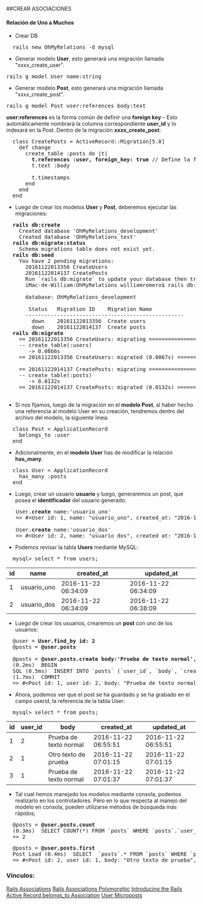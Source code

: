 ##CREAR ASOCIACIONES
#### Relación de Uno a Muchos

- Crear DB

<pre>
  rails new OhMyRelations -d mysql
</pre>

- Generar modelo **User**, esto generará una migración llamada "xxxx_create_user".

<pre>
rails g model User name:string
</pre>

- Generar modelo **Post**, esto generará una migración llamada "xxxx_create_post".

<pre>
rails g model Post user:references body:text
</pre>

**user:references** es la forma común de definir una **foreign key** – Esto automáticamente nombrará la columna correspondiente **user&#95;id** y lo indexará en la Post. Dentro de la migración **xxxx_create_post**:

<pre>
  class CreatePosts < ActiveRecord::Migration[5.0]
    def change
      create_table :posts do |t|
        <b>t.references :user, foreign_key: true</b> // Define la foreign key
        t.text :body

        t.timestamps
      end
    end
  end
</pre>

- Luego de crear los modelos **User** y **Post**, deberemos ejecutar las migraciones:

<pre>
  <b>rails db:create</b>
    Created database 'OhMyRelations_development'
    Created database 'OhMyRelations_test'
  <b>rails db:migrate:status</b>
    Schema migrations table does not exist yet.
  <b>rails db:seed</b>
    You have 2 pending migrations:
      20161122013356 CreateUsers
      20161122014137 CreatePosts
      Run `rails db:migrate` to update your database then try again.
      iMac-de-William:OhMyRelations williamromero$ rails db:migrate:status

      database: OhMyRelations_development

       Status   Migration ID    Migration Name
      --------------------------------------------------
        down    20161122013356  Create users
        down    20161122014137  Create posts
  <b>rails db:migrate</b>
    == 20161122013356 CreateUsers: migrating ======================================
    -- create_table(:users)
       -> 0.0866s
    == 20161122013356 CreateUsers: migrated (0.0867s) =============================

    == 20161122014137 CreatePosts: migrating ======================================
    -- create_table(:posts)
       -> 0.0132s
    == 20161122014137 CreatePosts: migrated (0.0132s) =============================  

</pre>

- Si nos fijamos, luego de la migración en el **modelo Post**, al haber hecho una referencia al modelo User en su creación, tendremos dentro del archivo del modelo, la siguiente linea:

<pre>
  class Post < ApplicationRecord
    belongs_to :user
  end
</pre>

- Adicionalmente, en el **modelo User** has de modificar la relación **has_many**.

<pre>
  class User < ApplicationRecord
    has_many :posts
  end
</pre>


- Luego, crear un usuario **usuario** y luego, generaremos un post, que posea el **identificador** del usuario generado. 


<pre>
   User.<b>create</b> name:'usuario_uno'
   =&#62; #&#60;User id: 1, name: "usuario_uno", created_at: "2016-11-22 06:34:09", updated_at: "2016-11-22 06:34:09"&#62;

   User.<b>create</b> name:'usuario_dos'
   =&#62; #&#60;User id: 2, name: "usuario_dos", created_at: "2016-11-22 06:38:09", updated_at: "2016-11-22 06:38:09"&#62;
</pre>


- Podemos revisar la tabla **Users** mediante MySQL:

<pre>
  mysql&#62; select * from users;
</pre>

| id | name        | created_at          | updated_at          |
|----|-------------|---------------------|---------------------|
|  1 | usuario_uno | 2016-11-22 06:34:09 | 2016-11-22 06:34:09 |
|  2 | usuario_dos | 2016-11-22 06:34:09 | 2016-11-22 06:38:09 |

- Luego de crear los usuarios, crearemos un **post** con uno de los usuarios:

<pre>
  @user = <b>User.find_by id: 2</b>
  @posts = <b>@user.posts</b>

  @posts = <b>@user.posts.create body:'Prueba de texto normal', user_id:@user</b>
  (0.2ms)  BEGIN
  SQL (0.5ms)  INSERT INTO `posts` (`user_id`, `body`, `created_at`, `updated_at`) VALUES (2, 'Prueba de texto normal', '2016-11-22 06:55:51', '2016-11-22 06:55:51')
  (1.7ms)  COMMIT
  =&#62; #&#60;Post id: 1, user_id: 2, body: "Prueba de texto normal", created_at: "2016-11-22 06:55:51", updated_at: "2016-11-22 06:55:51"&#62;
</pre>

- Ahora, podemos ver que el post se ha guardado y se ha grabado en el campo userid, la referencia de la tabla User:

<pre>
  mysql> select * from posts;
</pre>

| id | user_id | body                   | created_at          | updated_at          |
|----|---------|------------------------|---------------------|---------------------|
|  1 |       2 | Prueba de texto normal | 2016-11-22 06:55:51 | 2016-11-22 06:55:51 |
|  2 |       1 | Otro texto de prueba   | 2016-11-22 07:01:15 | 2016-11-22 07:01:15 |
|  3 |       1 | Prueba de texto normal | 2016-11-22 07:01:37 | 2016-11-22 07:01:37 |

- Tal cual hemos manejado los modelos mediante consola, podemos realizarlo en los controladores. Pero en lo que respecta al manejo del modelo en consola, pueden utilizarse métodos de búsqueda más rápidos;

<pre>
  @posts = <b>@user.posts.count</b>
  (0.3ms)  SELECT COUNT(*) FROM `posts` WHERE `posts`.`user_id` = 1
  =&#62; 2 
</pre>

<pre>
  @posts = <b>@user.posts.first</b>
  Post Load (0.4ms)  SELECT  `posts`.* FROM `posts` WHERE `posts`.`user_id` = 1 ORDER BY `posts`.`id` ASC LIMIT 1
  =&#62; #&#60;Post id: 2, user_id: 1, body: "Otro texto de prueba", created_at: "2016-11-22 07:01:15", updated_at: "2016-11-22 07:01:15"&#62;
</pre>


### Vínculos:
  [Rails Associations](https://www.sitepoint.com/brush-up-your-knowledge-of-rails-associations/)
  [Rails Associations Polymorphic](https://launchschool.com/blog/understanding-polymorphic-associations-in-rails)
  [Introducing the Rails Active Record belongs_to Association](https://www.youtube.com/watch?v=-fm614dLGBA)
  [User Microposts](https://www.railstutorial.org/book/user_microposts)
